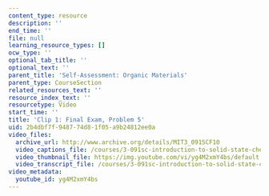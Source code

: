 ```yaml
---
content_type: resource
description: ''
end_time: ''
file: null
learning_resource_types: []
ocw_type: ''
optional_tab_title: ''
optional_text: ''
parent_title: 'Self-Assessment: Organic Materials'
parent_type: CourseSection
related_resources_text: ''
resource_index_text: ''
resourcetype: Video
start_time: ''
title: 'Clip 1: Final Exam, Problem 5'
uid: 2b4dbf7f-9487-74d8-1f05-a9b24812ee0a
video_files:
  archive_url: http://www.archive.org/details/MIT3_091SCF10
  video_captions_file: /courses/3-091sc-introduction-to-solid-state-chemistry-fall-2010/67d972a544e45edaa4838cb6485b27f4_yg4M2xmY4bs.vtt
  video_thumbnail_file: https://img.youtube.com/vi/yg4M2xmY4bs/default.jpg
  video_transcript_file: /courses/3-091sc-introduction-to-solid-state-chemistry-fall-2010/dfe5226a4eb3f0d7d37a62039fe9dc5d_yg4M2xmY4bs.pdf
video_metadata:
  youtube_id: yg4M2xmY4bs
---
```

